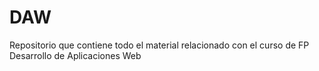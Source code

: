 # DAW
Repositorio que contiene todo el material relacionado con el curso de FP Desarrollo de Aplicaciones Web

